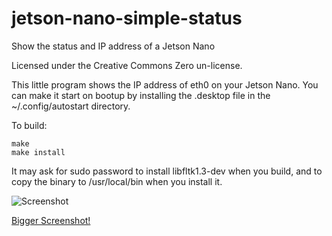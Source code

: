 # jetson-nano-simple-status

Show the status and IP address of a Jetson Nano

Licensed under the Creative Commons Zero un-license.

This little program shows the IP address of eth0 on your Jetson Nano. You can
make it start on bootup by installing the .desktop file in the
~/.config/autostart directory.

To build:

    make
    make install

It may ask for sudo password to install libfltk1.3-dev when you build, and to
copy the binary to /usr/local/bin when you install it.

![Screenshot](https://watte.net/jetson-nano-simple-status-1.0.png "Screenshot")

[Bigger Screenshot!](screenshot.png "Bigger Screenshot")
